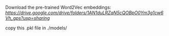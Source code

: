 Download the pre-trained Word2Vec embeddings:  
*https://drive.google.com/drive/folders/1AN1duLRZqN5cQOBpO0Ym3g1cw6Vh_gps?usp=sharing*

copy this .pkl file in ./models/
